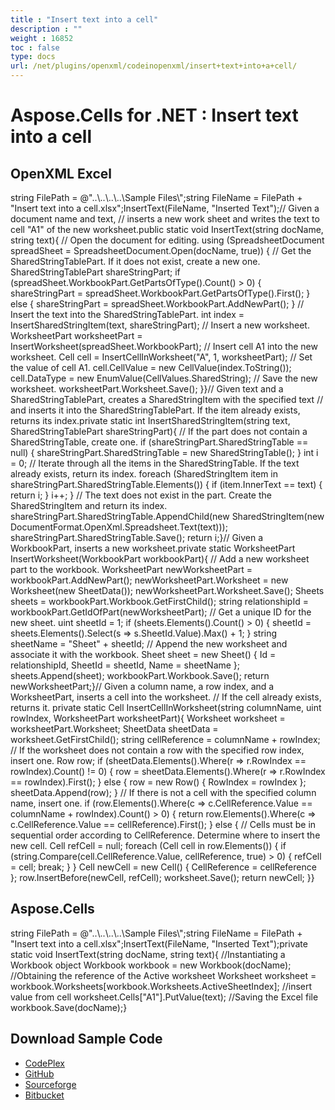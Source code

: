 ```yaml
---
title : "Insert text into a cell" 
description : "" 
weight : 16852 
toc : false
type: docs
url: /net/plugins/openxml/codeinopenxml/insert+text+into+a+cell/
---
```


# Aspose.Cells for .NET : Insert text into a cell


## OpenXML Excel

string FilePath = @"..\\..\\..\\..\\Sample Files\\";string FileName = FilePath + "Insert text into a cell.xlsx";InsertText(FileName, "Inserted Text");// Given a document name and text, // inserts a new work sheet and writes the text to cell "A1" of the new worksheet.public static void InsertText(string docName, string text){    // Open the document for editing.    using (SpreadsheetDocument spreadSheet = SpreadsheetDocument.Open(docName, true))    {        // Get the SharedStringTablePart. If it does not exist, create a new one.        SharedStringTablePart shareStringPart;        if (spreadSheet.WorkbookPart.GetPartsOfType<SharedStringTablePart>().Count() > 0)        {            shareStringPart = spreadSheet.WorkbookPart.GetPartsOfType<SharedStringTablePart>().First();        }        else        {            shareStringPart = spreadSheet.WorkbookPart.AddNewPart<SharedStringTablePart>();        }        // Insert the text into the SharedStringTablePart.        int index = InsertSharedStringItem(text, shareStringPart);        // Insert a new worksheet.        WorksheetPart worksheetPart = InsertWorksheet(spreadSheet.WorkbookPart);        // Insert cell A1 into the new worksheet.        Cell cell = InsertCellInWorksheet("A", 1, worksheetPart);        // Set the value of cell A1.        cell.CellValue = new CellValue(index.ToString());        cell.DataType = new EnumValue<CellValues>(CellValues.SharedString);        // Save the new worksheet.        worksheetPart.Worksheet.Save();    }}// Given text and a SharedStringTablePart, creates a SharedStringItem with the specified text // and inserts it into the SharedStringTablePart. If the item already exists, returns its index.private static int InsertSharedStringItem(string text, SharedStringTablePart shareStringPart){    // If the part does not contain a SharedStringTable, create one.    if (shareStringPart.SharedStringTable == null)    {        shareStringPart.SharedStringTable = new SharedStringTable();    }    int i = 0;    // Iterate through all the items in the SharedStringTable. If the text already exists, return its index.    foreach (SharedStringItem item in shareStringPart.SharedStringTable.Elements<SharedStringItem>())    {        if (item.InnerText == text)        {            return i;        }        i++;    }    // The text does not exist in the part. Create the SharedStringItem and return its index.    shareStringPart.SharedStringTable.AppendChild(new SharedStringItem(new DocumentFormat.OpenXml.Spreadsheet.Text(text)));    shareStringPart.SharedStringTable.Save();    return i;}// Given a WorkbookPart, inserts a new worksheet.private static WorksheetPart InsertWorksheet(WorkbookPart workbookPart){    // Add a new worksheet part to the workbook.    WorksheetPart newWorksheetPart = workbookPart.AddNewPart<WorksheetPart>();    newWorksheetPart.Worksheet = new Worksheet(new SheetData());    newWorksheetPart.Worksheet.Save();    Sheets sheets = workbookPart.Workbook.GetFirstChild<Sheets>();    string relationshipId = workbookPart.GetIdOfPart(newWorksheetPart);    // Get a unique ID for the new sheet.    uint sheetId = 1;    if (sheets.Elements<Sheet>().Count() > 0)    {        sheetId = sheets.Elements<Sheet>().Select(s => s.SheetId.Value).Max() + 1;    }    string sheetName = "Sheet" + sheetId;    // Append the new worksheet and associate it with the workbook.    Sheet sheet = new Sheet() { Id = relationshipId, SheetId = sheetId, Name = sheetName };    sheets.Append(sheet);    workbookPart.Workbook.Save();    return newWorksheetPart;}// Given a column name, a row index, and a WorksheetPart, inserts a cell into the worksheet. // If the cell already exists, returns it. private static Cell InsertCellInWorksheet(string columnName, uint rowIndex, WorksheetPart worksheetPart){    Worksheet worksheet = worksheetPart.Worksheet;    SheetData sheetData = worksheet.GetFirstChild<SheetData>();    string cellReference = columnName + rowIndex;    // If the worksheet does not contain a row with the specified row index, insert one.    Row row;    if (sheetData.Elements<Row>().Where(r => r.RowIndex == rowIndex).Count() != 0)    {        row = sheetData.Elements<Row>().Where(r => r.RowIndex == rowIndex).First();    }    else    {        row = new Row() { RowIndex = rowIndex };        sheetData.Append(row);    }    // If there is not a cell with the specified column name, insert one.      if (row.Elements<Cell>().Where(c => c.CellReference.Value == columnName + rowIndex).Count() > 0)    {        return row.Elements<Cell>().Where(c => c.CellReference.Value == cellReference).First();    }    else    {        // Cells must be in sequential order according to CellReference. Determine where to insert the new cell.        Cell refCell = null;        foreach (Cell cell in row.Elements<Cell>())        {            if (string.Compare(cell.CellReference.Value, cellReference, true) > 0)            {                refCell = cell;                break;            }        }        Cell newCell = new Cell() { CellReference = cellReference };        row.InsertBefore(newCell, refCell);        worksheet.Save();        return newCell;    }}

## Aspose.Cells

string FilePath = @"..\\..\\..\\..\\Sample Files\\";string FileName = FilePath + "Insert text into a cell.xlsx";InsertText(FileName, "Inserted Text");private static void InsertText(string docName, string text){    //Instantiating a Workbook object    Workbook workbook = new Workbook(docName);    //Obtaining the reference of the Active worksheet    Worksheet worksheet = workbook.Worksheets\[workbook.Worksheets.ActiveSheetIndex\];    //insert value from cell    worksheet.Cells\["A1"\].PutValue(text);    //Saving the Excel file    workbook.Save(docName);}

## Download Sample Code

*   [CodePlex](https://asposeopenxml.codeplex.com/releases/view/616479)
*   [GitHub](https://github.com/aspose-cells/Aspose.Cells-for-.NET/releases/tag/AsposeCellsVsOpenXMLv1.1)
*   [Sourceforge](https://sourceforge.net/projects/asposeopenxml/files/Aspose.Cells%20Vs%20OpenXML/Insert%20text%20into%20a%20cell%20(Aspose.Cells).zip/download)
*   [Bitbucket](https://bitbucket.org/asposemarketplace/aspose-for-openxml/downloads/Insert%20text%20into%20a%20cell%20(Aspose.Cells).zip)

